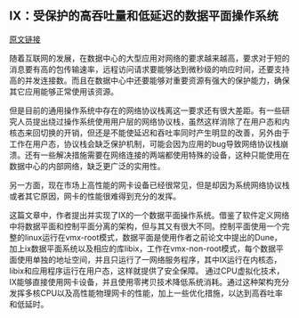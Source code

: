 ## IX：受保护的高吞吐量和低延迟的数据平面操作系统

[原文链接](http://courses.cs.washington.edu/courses/cse551/15sp/papers/ix-osdi14.pdf)

随着互联网的发展，在数据中心的大型应用对网络的要求越来越高，要求对于短的消息要有高的包传输速率，远程访问请求要能够达到微秒级的响应时间，还要支持高的并发连接数。而且在数据中心中还要能够对重要资源有强大的保护能力，确保其它应用能够正常使用该资源。

但是目前的通用操作系统中存在的网络协议栈离这一要求还有很大差距。有一些研究人员提出绕过操作系统使用用户层的网络协议栈，虽然这样消除了在用户态和内核态来回切换的开销，但还是不能使延迟和吞吐率同时产生明显的改善，另外由于工作在用户态，协议栈会缺乏保护机制，可能会因为应用的bug导致网络协议栈崩溃。还有一些解决措施需要在网络连接的两端都使用特殊的设备，这种只能使用在数据中心的内部网络，缺乏更广泛的实用性。

另一方面，现在市场上高性能的网卡设备已经很常见，但是却因为系统网络协议栈或者其它原因，网卡的性能很难得到充分的发挥。

这篇文章中，作者提出并实现了IX的一个数据平面操作系统。借鉴了软件定义网络中将数据平面和控制平面分离的架构，但与其又有很大不同。控制平面使用一个完整的linux运行在vmx-root模式，数据平面是使用作者之前论文中提出的Dune，加上ix数据平面系统以及相应的库libix，工作在vmx-non-root模式，每个数据平面使用单独的地址空间，并且只运行了一网络服务程序，其中IX运行在内核态，libix和应用程序运行在用户态，这样就提供了安全保障。
通过CPU虚拟化技术，IX能够直接使用网卡设备，并且使用零拷贝技术降低系统消耗。通过这种架构充分发挥多核CPU以及高性能物理网卡的性能，加上一些优化措施，以达到高吞吐率和低延时。